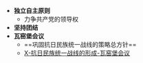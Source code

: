 - **独立自主原则**
	- 力争共产党的领导权
- **坚持团结**
- **瓦窑堡会议**
	- ==巩固抗日民族统一战线的策略总方针==
	- [X-抗日民族统一战线的形成-瓦窑堡会议](X-抗日民族统一战线的形成-瓦窑堡会议.md)